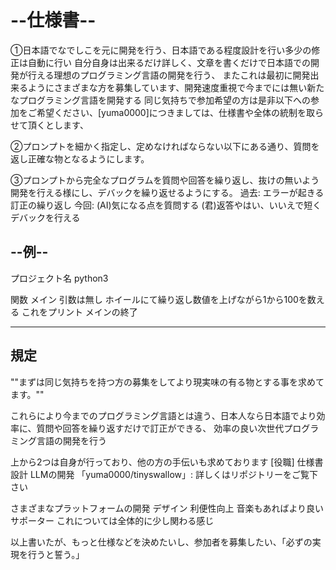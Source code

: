 # --仕様書--

①日本語でなでしこを元に開発を行う、日本語である程度設計を行い多少の修正は自動に行い
自分自身は出来るだけ詳しく、文章を書くだけで日本語での開発が行える理想のプログラミング言語の開発を行う、
またこれは最初に開発出来るようにさまざまな方を募集しています、開発速度重視で今までには無い新たなプログラミング言語を開発する
同じ気持ちで参加希望の方は是非以下への参加をご希望ください、[yuma0000]につきましては、仕様書や全体の統制を取らせて頂くとします、

②プロンプトを細かく指定し、定めなければならない以下にある通り、質問を返し正確な物となるようにします。

③プロンプトから完全なプログラムを質問や回答を繰り返し、抜けの無いよう開発を行える様にし、デバックを繰り返せるようにする。
過去: エラーが起きる訂正の繰り返し 今回: (AI)気になる点を質問する (君)返答やはい、いいえで短くデバックを行える

## --例--

プロジェクト名
python3

関数 メイン 引数は無し
   ホイールにて繰り返し数値を上げながら1から100を数える
これをプリント
メインの終了

------

## 規定

""まずは同じ気持ちを持つ方の募集をしてより現実味の有る物とする事を求めてます。""

これらにより今までのプログラミング言語とは違う、日本人なら日本語でより効率に、質問や回答を繰り返すだけで訂正ができる、
効率の良い次世代プログラミング言語の開発を行う

上から2つは自身が行っており、他の方の手伝いも求めております
[役職]
仕様書設計
LLMの開発 「yuma0000/tinyswallow」: 詳しくはリポジトリーをご覧下さい

さまざまなプラットフォームの開発
デザイン
利便性向上
音楽もあればより良い
サポーター これについては全体的に少し関わる感じ

以上書いたが、もっと仕様などを決めたいし、参加者を募集したい、「必ずの実現を行うと誓う。」
